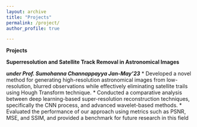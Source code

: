 ```yaml
---
layout: archive
title: "Projects"
permalink: /project/
author_profile: true

---
```

**Projects**

**Superresolution and Satellite Track Removal in Astronomical Images**

***under Prof. Sumohanna Channappayya Jan-May’23***
    * Developed a novel method for generating high-resolution astronomical images from low-resolution, blurred observations while
effectively eliminating satellite trails using Hough Transform technique.
    * Conducted a comparative analysis between deep learning-based super-resolution reconstruction techniques, specifically the
CNN process, and advanced wavelet-based methods.
    * Evaluated the performance of our approach using metrics such as PSNR, MSE, and SSIM, and provided a benchmark for future
research in this field
